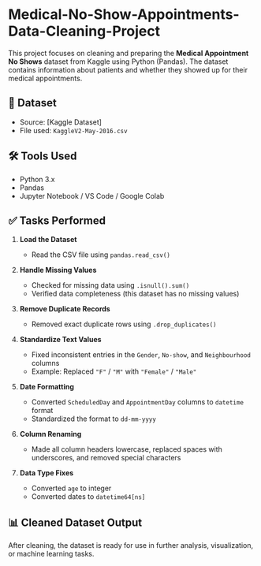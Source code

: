 # Medical-No-Show-Appointments-Data-Cleaning-Project


This project focuses on cleaning and preparing the **Medical Appointment No Shows** dataset from Kaggle using Python (Pandas). The dataset contains information about patients and whether they showed up for their medical appointments.

## 📁 Dataset

- Source: [Kaggle Dataset]
- File used: `KaggleV2-May-2016.csv`

## 🛠 Tools Used

- Python 3.x
- Pandas
- Jupyter Notebook / VS Code / Google Colab

## ✅ Tasks Performed

1. **Load the Dataset**
   - Read the CSV file using `pandas.read_csv()`

2. **Handle Missing Values**
   - Checked for missing data using `.isnull().sum()`
   - Verified data completeness (this dataset has no missing values)

3. **Remove Duplicate Records**
   - Removed exact duplicate rows using `.drop_duplicates()`

4. **Standardize Text Values**
   - Fixed inconsistent entries in the `Gender`, `No-show`, and `Neighbourhood` columns
   - Example: Replaced `"F"` / `"M"` with `"Female"` / `"Male"`

5. **Date Formatting**
   - Converted `ScheduledDay` and `AppointmentDay` columns to `datetime` format
   - Standardized the format to `dd-mm-yyyy`

6. **Column Renaming**
   - Made all column headers lowercase, replaced spaces with underscores, and removed special characters

7. **Data Type Fixes**
   - Converted `age` to integer
   - Converted dates to `datetime64[ns]`

## 📊 Cleaned Dataset Output

After cleaning, the dataset is ready for use in further analysis, visualization, or machine learning tasks.



